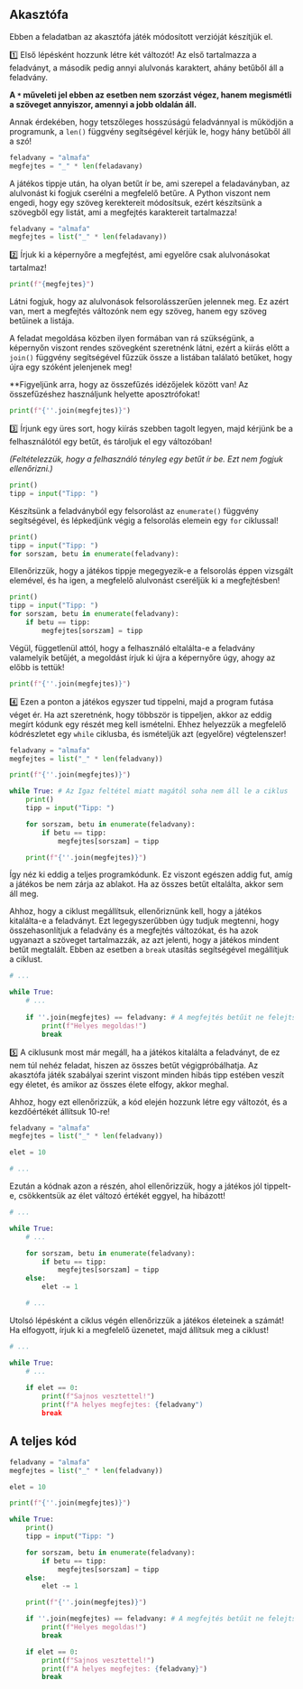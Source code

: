 ## Akasztófa

Ebben a feladatban az akasztófa játék módosított verzióját készítjük el.

1️⃣ Első lépésként hozzunk létre két változót! Az első tartalmazza a feladványt, a második pedig annyi alulvonás karaktert, ahány betűből áll a feladvány.

**A `*` műveleti jel ebben az esetben nem szorzást végez, hanem megismétli a szöveget annyiszor, amennyi a jobb oldalán áll.**

Annak érdekében, hogy tetszőleges hosszúságú feladvánnyal is működjön a programunk, a `len()` függvény segítségével kérjük le, hogy hány betűből áll a szó!

```python
feladvany = "almafa"
megfejtes = "_" * len(feladavany)
```

A játékos tippje után, ha olyan betűt ír be, ami szerepel a feladaványban, az alulvonást ki fogjuk cserélni a megfelelő betűre. A Python viszont nem engedi, hogy egy szöveg kerektereit módosítsuk, ezért készítsünk a szövegből egy listát, ami a megfejtés karaktereit tartalmazza!

```python
feladvany = "almafa"
megfejtes = list("_" * len(feladavany))
```

2️⃣ Írjuk ki a képernyőre a megfejtést, ami egyelőre csak alulvonásokat tartalmaz!

```python
print(f"{megfejtes}")
```

Látni fogjuk, hogy az alulvonások felsorolásszerűen jelennek meg. Ez azért van, mert a megfejtés változónk nem egy szöveg, hanem egy szöveg betűinek a listája.

A feladat megoldása közben ilyen formában van rá szükségünk, a képernyőn viszont rendes szövegként szeretnénk látni, ezért a kiírás előtt a `join()` függvény segítségével fűzzük össze a listában találató betűket, hogy újra egy szóként jelenjenek meg!

**Figyeljünk arra, hogy az összefűzés idézőjelek között van! Az összefűzéshez használjunk helyette aposztrófokat!

```python
print(f"{''.join(megfejtes)}")
```

3️⃣ Írjunk egy üres sort, hogy kiírás szebben tagolt legyen, majd kérjünk be a felhasználótól egy betűt, és tároljuk el egy változóban!

*(Feltételezzük, hogy a felhasználó tényleg egy betűt ír be. Ezt nem fogjuk ellenőrizni.)*

```python
print()
tipp = input("Tipp: ")
```

Készítsünk a feladványból egy felsorolást az `enumerate()` függvény segítségével, és lépkedjünk végig a felsorolás elemein egy `for` ciklussal!

```python
print()
tipp = input("Tipp: ")
for sorszam, betu in enumerate(feladvany):
```

Ellenőrizzük, hogy a játékos tippje megegyezik-e a felsorolás éppen vizsgált elemével, és ha igen, a megfelelő alulvonást cseréljük ki a megfejtésben!

```python
print()
tipp = input("Tipp: ")
for sorszam, betu in enumerate(feladvany):
    if betu == tipp:
        megfejtes[sorszam] = tipp
```

Végül, függetlenül attól, hogy a felhasználó eltalálta-e a feladvány valamelyik betűjét, a megoldást írjuk ki újra a képernyőre úgy, ahogy az előbb is tettük!

```python
print(f"{''.join(megfejtes)}")
```

4️⃣ Ezen a ponton a játékos egyszer tud tippelni, majd a program futása véget ér. Ha azt szeretnénk, hogy többször is tippeljen, akkor az eddig megírt kódunk egy részét meg kell ismételni. Ehhez helyezzük a megfelelő kódrészletet egy `while` ciklusba, és ismételjük azt (egyelőre) végtelenszer!

```python
feladvany = "almafa"
megfejtes = list("_" * len(feladvany))

print(f"{''.join(megfejtes)}")

while True: # Az Igaz feltétel miatt magától soha nem áll le a ciklus
    print()
    tipp = input("Tipp: ")

    for sorszam, betu in enumerate(feladvany):
        if betu == tipp:
            megfejtes[sorszam] = tipp

    print(f"{''.join(megfejtes)}")
```

Így néz ki eddig a teljes programkódunk. Ez viszont egészen addig fut, amíg a játékos be nem zárja az ablakot. Ha az összes betűt eltalálta, akkor sem áll meg.

Ahhoz, hogy a ciklust megállítsuk, ellenőriznünk kell, hogy a játékos kitalálta-e a feladványt. Ezt legegyszerűbben úgy tudjuk megtenni, hogy összehasonlítjuk a feladvány és a megfejtés változókat, és ha azok ugyanazt a szöveget tartalmazzák, az azt jelenti, hogy a játékos mindent betűt megtalált. Ebben az esetben a `break` utasítás segítségével megállítjuk a ciklust.

```python
# ...

while True:
    # ...
    
    if ''.join(megfejtes) == feladvany: # A megfejtés betűit ne felejtsük el összefűzni!
        print(f"Helyes megoldas!")
        break
```

5️⃣ A ciklusunk most már megáll, ha a játékos kitalálta a feladványt, de ez nem túl nehéz feladat, hiszen az összes betűt végigpróbálhatja. Az akasztófa játék szabályai szerint viszont minden hibás tipp estében veszít egy életet, és amikor az összes élete elfogy, akkor meghal.

Ahhoz, hogy ezt ellenőrizzük, a kód elején hozzunk létre egy változót, és a kezdőértékét állítsuk 10-re!

```python
feladvany = "almafa"
megfejtes = list("_" * len(feladvany))

elet = 10

# ...
```

Ezután a kódnak azon a részén, ahol ellenőrizzük, hogy a játékos jól tippelt-e, csökkentsük az élet változó értékét eggyel, ha hibázott!

```python
# ...

while True:
    # ...

    for sorszam, betu in enumerate(feladvany):
        if betu == tipp:
            megfejtes[sorszam] = tipp
    else:
        elet -= 1

    # ...
```

Utolsó lépésként a ciklus végén ellenőrizzük a játékos életeinek a számát! Ha elfogyott, írjuk ki a megfelelő üzenetet, majd állítsuk meg a ciklust!

```python
# ...

while True:
    # ...
    
    if elet == 0:
        print(f"Sajnos vesztettel!")
        print(f"A helyes megfejtes: {feladvany")
        break
```

## A teljes kód

```python
feladvany = "almafa"
megfejtes = list("_" * len(feladvany))

elet = 10

print(f"{''.join(megfejtes)}")

while True:
    print()
    tipp = input("Tipp: ")

    for sorszam, betu in enumerate(feladvany):
        if betu == tipp:
            megfejtes[sorszam] = tipp
    else:
        elet -= 1

    print(f"{''.join(megfejtes)}")

    if ''.join(megfejtes) == feladvany: # A megfejtés betűit ne felejtsük el összefűzni!
        print(f"Helyes megoldas!")
        break

    if elet == 0:
        print(f"Sajnos vesztettel!")
        print(f"A helyes megfejtes: {feladvany}")
        break
```
